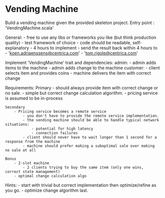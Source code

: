 # Vending Machine

Build a vending machine given the provided skeleton project.
Entry point : 'VendingMachine.scala'

General:
    - free to use any libs or frameworks you like (but think production quality)
    - test framework of choice
    - code should be readable, self-explanatory
    - 4 hours to implement
    - send the result back within 4 hours to
        - 'koen.adriaenssens@centrica.com'
        - 'tom.rigole@centrica.com'

Implement 'VendingMachine' trait and dependencies:
    admin:
        - admin adds items to the machine
        - admin adds change to the machine
    customer:
        - client selects item and provides coins
        - machine delivers the item with correct change

Requirements:
    Primary
        - should always provide item with correct change or no sale.
        - simple but correct change calculation algorithm.
        - pricing service is assumed to be in-process

    Secondary
        - Pricing service becomes a remote service
            - you don't have to provide the remote service implementation.
            - the vending machine should be able to handle typical network situations:
                - potential for high latency
                - connection failures
            - client should never have to wait longer than 1 second for a response from the machine
            - machine should prefer making a suboptimal sale over making no sale at all

    Bonus
        - 2-slot machine
            - 2 clients trying to buy the same item (only one wins, correct state management)
        - optimal change calculation algo


Hints:
    - start with trivial but correct implementation then optimize/refine as you go.
    - optimize change algorithm last.